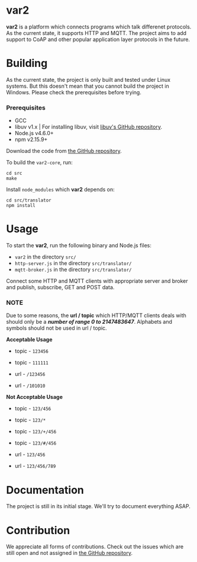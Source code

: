 # var2
**var2** is a platform which connects programs which talk differenet protocols. As the current state, it supports HTTP and MQTT. The project aims to add support to CoAP and other popular application layer protocols in the future.

# Building
As the current state, the project is only built and tested under Linux systems. But this doesn't mean that you cannot build the project in Windows. Please check the prerequisites before trying.

### Prerequisites
- GCC
- libuv v1.x | For installing libuv, visit [libuv's GitHub repository](https://github.com/libuv/libuv).
- Node.js v4.6.0+
- npm v2.15.9+
  
Download the code from [the GitHub repository](https://github.com/wazahm/var2).

To build the `var2-core`, run: 
```
cd src
make
``` 

Install `node_modules` which **var2** depends on:

```
cd src/translator
npm install
```  

# Usage
To start the **var2**, run the following binary and Node.js files:
- `var2` in the directory `src/`
- `http-server.js` in the directory `src/translator/`
- `mqtt-broker.js` in the directory `src/translator/`

Connect some HTTP and MQTT clients with appropriate server and broker and publish, subscribe, GET and POST data.

### NOTE
Due to some reasons, the **url / topic** which HTTP/MQTT clients deals with should only be a ***number of range 0 to 2147483647***. Alphabets and symbols should not be used in url / topic.

**Acceptable Usage**
- topic - `123456`
- topic - `111111`

- url - `/123456`
- url - `/101010`

**Not Acceptable Usage**
- topic - `123/456`
- topic - `123/*`
- topic - `123/+/456`
- topic - `123/#/456`

- url - `123/456`
- url - `123/456/789`

# Documentation
The project is still in its initial stage. We'll try to document everything ASAP.

# Contribution
We appreciate all forms of contributions. Check out the issues which are still open and not assigned in [the GitHub repository](https://github.com/wazahm/var2). 